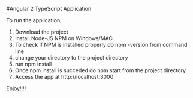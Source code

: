 #Angular 2 TypeScript Application

To run the application, 

1. Download the project
2. Install Node-JS NPM on Windows/MAC
3. To check if NPM is installed properly do npm -version from command line
4. change your directory to the project directory
5. run npm install
6. Once npm install is succeded do npm start from the project directory
7. Access the app at http://localhost:3000


Enjoy!!!!